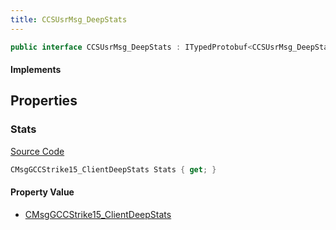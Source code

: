 ```yaml
---
title: CCSUsrMsg_DeepStats
---
```


```csharp
public interface CCSUsrMsg_DeepStats : ITypedProtobuf<CCSUsrMsg_DeepStats>, INativeHandle, INetMessage<CCSUsrMsg_DeepStats>, IDisposable
```

#### Implements

## Properties

### Stats

[Source Code](https://github.com/swiftly-solution/swiftlys2/blob/beta/managed/src/SwiftlyS2.Generated/Protobufs/Interfaces/CCSUsrMsg_DeepStats.cs#L18)

```csharp
CMsgGCCStrike15_ClientDeepStats Stats { get; }
```

#### Property Value

- [CMsgGCCStrike15_ClientDeepStats](/docs/api/shared/protobufdefinitions/cmsggccstrike15_clientdeepstats)

